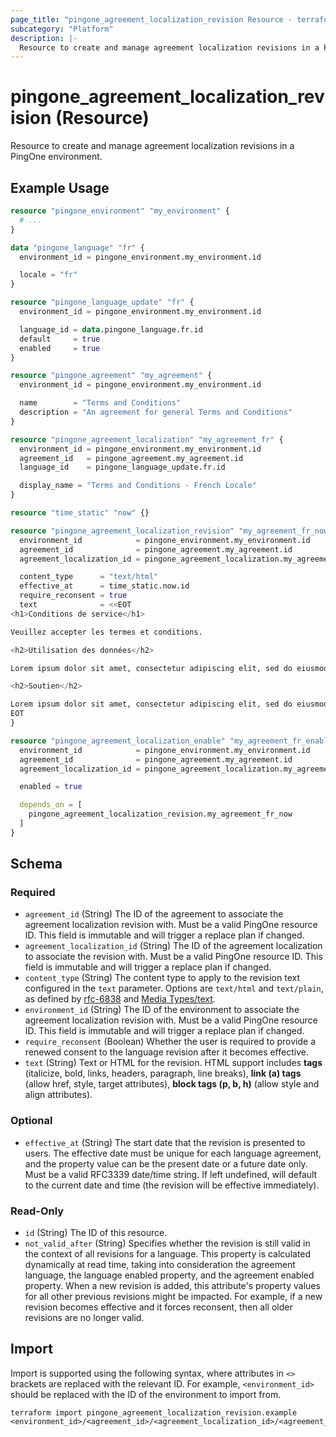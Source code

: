 ```yaml
---
page_title: "pingone_agreement_localization_revision Resource - terraform-provider-pingone"
subcategory: "Platform"
description: |-
  Resource to create and manage agreement localization revisions in a PingOne environment.
---
```


# pingone_agreement_localization_revision (Resource)

Resource to create and manage agreement localization revisions in a PingOne environment.

## Example Usage

```terraform
resource "pingone_environment" "my_environment" {
  # ...
}

data "pingone_language" "fr" {
  environment_id = pingone_environment.my_environment.id

  locale = "fr"
}

resource "pingone_language_update" "fr" {
  environment_id = pingone_environment.my_environment.id

  language_id = data.pingone_language.fr.id
  default     = true
  enabled     = true
}

resource "pingone_agreement" "my_agreement" {
  environment_id = pingone_environment.my_environment.id

  name        = "Terms and Conditions"
  description = "An agreement for general Terms and Conditions"
}

resource "pingone_agreement_localization" "my_agreement_fr" {
  environment_id = pingone_environment.my_environment.id
  agreement_id   = pingone_agreement.my_agreement.id
  language_id    = pingone_language_update.fr.id

  display_name = "Terms and Conditions - French Locale"
}

resource "time_static" "now" {}

resource "pingone_agreement_localization_revision" "my_agreement_fr_now" {
  environment_id            = pingone_environment.my_environment.id
  agreement_id              = pingone_agreement.my_agreement.id
  agreement_localization_id = pingone_agreement_localization.my_agreement_fr.id

  content_type      = "text/html"
  effective_at      = time_static.now.id
  require_reconsent = true
  text              = <<EOT
<h1>Conditions de service</h1>

Veuillez accepter les termes et conditions.

<h2>Utilisation des données</h2>

Lorem ipsum dolor sit amet, consectetur adipiscing elit, sed do eiusmod tempor incididunt ut labore et dolore magna aliqua. Ut enim ad minim veniam, quis nostrud exercitation ullamco laboris nisi ut aliquip ex ea commodo consequat. Duis aute irure dolor in reprehenderit in voluptate velit esse cillum dolore eu fugiat nulla pariatur. Excepteur sint occaecat cupidatat non proident, sunt in culpa qui officia deserunt mollit anim id est laborum.

<h2>Soutien</h2>

Lorem ipsum dolor sit amet, consectetur adipiscing elit, sed do eiusmod tempor incididunt ut labore et dolore magna aliqua. Ut enim ad minim veniam, quis nostrud exercitation ullamco laboris nisi ut aliquip ex ea commodo consequat. Duis aute irure dolor in reprehenderit in voluptate velit esse cillum dolore eu fugiat nulla pariatur. Excepteur sint occaecat cupidatat non proident, sunt in culpa qui officia deserunt mollit anim id est laborum.
EOT
}

resource "pingone_agreement_localization_enable" "my_agreement_fr_enable" {
  environment_id            = pingone_environment.my_environment.id
  agreement_id              = pingone_agreement.my_agreement.id
  agreement_localization_id = pingone_agreement_localization.my_agreement_fr.id

  enabled = true

  depends_on = [
    pingone_agreement_localization_revision.my_agreement_fr_now
  ]
}
```

<!-- schema generated by tfplugindocs -->
## Schema

### Required

- `agreement_id` (String) The ID of the agreement to associate the agreement localization revision with.  Must be a valid PingOne resource ID.  This field is immutable and will trigger a replace plan if changed.
- `agreement_localization_id` (String) The ID of the agreement localization to associate the revision with.  Must be a valid PingOne resource ID.  This field is immutable and will trigger a replace plan if changed.
- `content_type` (String) The content type to apply to the revision text configured in the `text` parameter. Options are `text/html` and `text/plain`, as defined by [rfc-6838](https://datatracker.ietf.org/doc/html/rfc6838#section-4.2.1) and [Media Types/text](https://www.iana.org/assignments/media-types/media-types.xhtml#text).
- `environment_id` (String) The ID of the environment to associate the agreement localization revision with.  Must be a valid PingOne resource ID.  This field is immutable and will trigger a replace plan if changed.
- `require_reconsent` (Boolean) Whether the user is required to provide a renewed consent to the language revision after it becomes effective.
- `text` (String) Text or HTML for the revision. HTML support includes **tags** (italicize, bold, links, headers, paragraph, line breaks), **link (a) tags** (allow href, style, target attributes), **block tags (p, b, h)** (allow style and align attributes).

### Optional

- `effective_at` (String) The start date that the revision is presented to users.  The effective date must be unique for each language agreement, and the property value can be the present date or a future date only.  Must be a valid RFC3339 date/time string.  If left undefined, will default to the current date and time (the revision will be effective immediately).

### Read-Only

- `id` (String) The ID of this resource.
- `not_valid_after` (String) Specifies whether the revision is still valid in the context of all revisions for a language. This property is calculated dynamically at read time, taking into consideration the agreement language, the language enabled property, and the agreement enabled property. When a new revision is added, this attribute's property values for all other previous revisions might be impacted. For example, if a new revision becomes effective and it forces reconsent, then all older revisions are no longer valid.

## Import

Import is supported using the following syntax, where attributes in `<>` brackets are replaced with the relevant ID.  For example, `<environment_id>` should be replaced with the ID of the environment to import from.

```shell
terraform import pingone_agreement_localization_revision.example <environment_id>/<agreement_id>/<agreement_localization_id>/<agreement_localization_revision_id>
```
